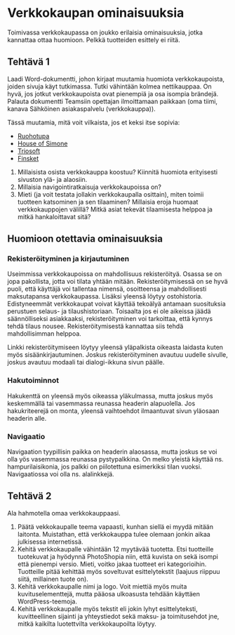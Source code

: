 # Verkkokaupan ominaisuuksia

Toimivassa verkkokaupassa on joukko erilaisia ominaisuuksia, jotka kannattaa ottaa huomioon. Pelkkä tuotteiden esittely ei riitä.

## Tehtävä 1

Laadi Word-dokumentti, johon kirjaat muutamia huomiota verkkokaupoista, joiden sivuja käyt tutkimassa. Tutki vähintään kolmea nettikauppaa. On hyvä, jos jotkut verkkokaupoista ovat pienempiä ja osa isompia brändejä. Palauta dokumentti Teamsiin opettajan ilmoittamaan paikkaan (oma tiimi, kanava Sähköinen asiakaspalvelu (verkkokauppa)).

Tässä muutamia, mitä voit vilkaista, jos et keksi itse sopivia:

- [Ruohotupa](https://ruohotupa.vilkas.shop/)<base target="_blank">
- [House of Simone](https://holvi.com/shop/hosfin/)<base target="_blank">
- [Triosoft](https://www.triosoft.fi/index.html)<base target="_blank">
- [Finsket](https://finsket.com/fi)<base target="_blank">

1. Millaisista osista verkkokauppa koostuu? Kiinnitä huomiota erityisesti sivuston ylä- ja alaosiin.
2. Millaisia navigointiratkaisuja verkkokaupoissa on?
3. Mieti (ja voit testata jollakin verkkokaupalla osittain), miten toimii tuotteen katsominen ja sen tilaaminen? Millaisia eroja huomaat verkkokauppojen välillä? Mitkä asiat tekevät tilaamisesta helppoa ja mitkä hankaloittavat sitä?

## Huomioon otettavia ominaisuuksia

### Rekisteröityminen ja kirjautuminen

Useimmissa verkkokaupoissa on mahdollisuus rekisteröityä. Osassa se on jopa pakollista, jotta voi tilata yhtään mitään. Rekisteröitymisessä on se hyvä puoli, että käyttäjä voi tallentaa nimensä, osoitteensa ja mahdollisesti maksutapansa verkkokaupassa. Lisäksi yleensä löytyy ostohistoria. Edistyneemmät verkkokaupat voivat käyttää tekoälyä antamaan suosituksia perustuen selaus- ja tilaushistoriaan. Toisaalta jos ei ole aikeissa jäädä säännölliseksi asiakkaaksi, rekisteröityminen voi tarkoittaa, että kynnys tehdä tilaus nousee. Rekisteröitymisestä kannattaa siis tehdä mahdollisimman helppoa.

Linkki rekisteröitymiseen löytyy yleensä yläpalkista oikeasta laidasta kuten myös sisäänkirjautuminen. Joskus rekisteröityminen avautuu uudelle sivulle, joskus avautuu modaali tai dialogi-ikkuna sivun päälle.

### Hakutoiminnot

Hakukenttä on yleensä myös oikeassa yläkulmassa, mutta joskus myös keskemmällä tai vasemmassa reunassa headerin alapuolella. Jos hakukriteerejä on monta, yleensä vaihtoehdot ilmaantuvat sivun yläosaan headerin alle.

### Navigaatio

Navigaation tyypillisin paikka on headerin alaosassa, mutta joskus se voi olla yös vasemmassa reunassa pystypalkkina. On melko yleistä käyttää ns. hampurilaisikonia, jos palkki on piilotettuna esimerkiksi tilan vuoksi. Navigaatiossa voi olla ns. alalinkkejä.

## Tehtävä 2

Ala hahmotella omaa verkkokauppaasi.
1. Päätä vekkokaupalle teema vapaasti, kunhan siellä ei myydä mitään laitonta. Muistathan, että verkkokauppa tulee olemaan jonkin aikaa julkisessa internetissä.
2. Kehitä verkkokaupalle vähintään 12 myytävää tuotetta. Etsi tuotteille tuotekuvat ja hyödynnä PhotoShopia niin, että kuvista on sekä isompi että pienempi versio. Mieti, voitko jakaa tuotteet eri kategorioihin. Tuotteille pitää kehittää myös soveltuvat esittelytekstit (laajuus riippuu siitä, millainen tuote on).
3. Kehitä verkkokaupalle nimi ja logo. Voit miettiä myös muita kuvituselementtejä, mutta pääosa ulkoasusta tehdään käyttäen WordPress-teemoja.
4. Kehitä verkkokaupalle myös tekstit eli jokin lyhyt esittelyteksti, kuvitteellinen sijainti ja yhteystiedot sekä maksu- ja toimitusehdot jne, mitkä kaikilta luotettvilta verkkokaupoilta löytyy.